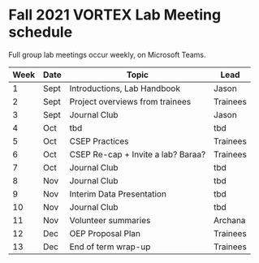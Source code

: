# Fall 2021 VORTEX Lab Meeting schedule

Full group lab meetings occur weekly, on Microsoft Teams.

| Week | Date | Topic | Lead |
| ---- | ---- | ---- | ---- |
| 1 | Sept | Introductions, Lab Handbook | Jason |
| 2 | Sept | Project overviews from trainees | Trainees |
| 3 | Sept | Journal Club | Jason |
| 4 | Oct | tbd | tbd |
| 5 | Oct | CSEP Practices | Trainees |
| 6 | Oct | CSEP Re-cap + Invite a lab? Baraa? | Trainees |
| 7 | Oct | Journal Club | tbd |
| 8 | Nov | Journal Club | tbd |
| 9 | Nov | Interim Data Presentation | tbd |
| 10 | Nov | Journal Club | tbd |
| 11 | Nov | Volunteer summaries | Archana |
| 12 | Dec | OEP Proposal Plan | Trainees |
| 13 | Dec | End of term wrap-up | Trainees |
